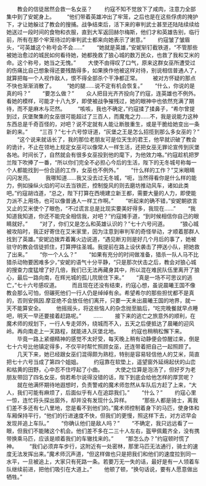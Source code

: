 　　教会的信徒居然会救一名女巫？
　　约寇不知不觉放下了咸肉，注意力全部集中到了安妮身上。
　　“他们带着英雄冲出了牢笼，之后也是在这些俘虏的掩护下，才让她躲过了教会的搜捕。战争结束后，活下来的审判武士甚至还陆陆续续给她送过一段时间的食物和衣服，直到大军返回赫尔梅斯，他们才和英雄告别，临行前，所有在那个牢笼待过的审判武士都来向她表示了谢意。”
　　约寇皱了皱眉头，“可英雄这个称号会不会……”
　　“她就是英雄，”安妮斩钉截铁道，“不管那些被她治愈过的城民如何看待她，她都挽救了狼心城的数万民众，也救了我和艾米的命。这个称号，她当之无愧。”
　　大使不由得叹了口气，原来这群女巫所遭受过的伤痛比自己想象得还要残酷得多，如果换作他被这样对待，别说相信普通人了，就算把每一个人视作敌人，恨不得全部杀个干净都正常。
　　被对方怀疑的那点不快也渐渐消散了。
　　“她的腿……说不定有机会恢复。”
　　“什么，你说的是真的吗？”
　　“要怎么做？”
　　众人把目光齐齐投向了约寇，连英雄也不例外。看她的模样，可能才十八九岁，即使被战争摧残过，她的眼神中也依然充满了期待，而不是麻木与茫然。
　　“咳咳，我也不确定，”约寇揉了揉鼻子，“希尔曾提到过，灰堡聚集的女巫很可能超过了三百人，而魔鬼之力……不，我是说能力这种东西总是千奇百怪的，对吧？说不定就有人能让断肢重生，或是干脆给她变出一条新的来。”
　　“三百？”七十六号惊讶道，“灰堡之王是怎么招揽到那么多女巫的？”
　　“这个说来就话长了，我的那位老朋友可是位天生的君王，他早就识破了教会的诡计，不止在领地上规定女巫可以像常人一样生活，还把女巫无罪论宣传到灰堡各地。时间长了，自然就会有很多女巫投到他的麾下，为他效力咯。”约寇趁机把罗兰陛下吹捧了一番，“所以你们完全不必担心今后的生活，陛下的无冬城号称每一个人都能找到一份合适的工作，女巫也不例外。”
　　“什么样的工作？”艾米眼睛闪闪发亮。
　　我哪知道……我又没去过无冬城，“呃，当然得看你是什么样的能力，例如操纵火焰的可以去当铁匠，控制旋风的则去磨坊推动风车，诸如此类吧。”约寇胡诌道，“总之，陛下打算在西境建立新王都，需要大量的人力，即使能力派不上用场，也可以像普通人一样工作啊。”
　　“听起来的确不错，”安妮朝欲言又止的艾米使个了眼色，“不过谎言总是比现实要美好得多，我现在……”
　　“我知道我知道，你还不能完全相信我，对吧？”约寇摊手道，“到时候相信你自己的眼睛就好。”
　　“对了，你们又是怎么和英雄认识的？”七十六号问道。
　　“狼心城被攻陷时，我正好寄住在艾米家里，因为注意到审判军的奇怪举动，才顺着那群人找到了英雄。”安妮边拨弄着篝火边说道，“遇见断刃则是好几个月后的事了，她被驻守的教会信徒抓住，打算押往圣城。我提前在路上设伏袭击了押送小队，把她救了出来。”
　　“你一个人么？”
　　“如果有充分的时间做准备，猎杀一队人马不比猎杀动物要困难多少，”安妮的语气十分平静，“只是那次伏击之后，教会对狼心城的搜查力度猛增了好几倍，我们已无法再藏身其中，所以混在难民队伍里离开了狼心，最后一路向南，在辉光城的孤儿院居住下来。”
　　“真是一场不可思议的逃亡，”七十六号感叹道。
　　而且现在还没有结束，约寇心想，虽说晨曦王国不像教会那么可怕，但碾死他们一行人仍是绰绰有余。希望希尔的那些担忧都不是真的，否则安佩因.摩亚绝不会放任他们离开，只要一天未出晨曦王国的地界，就一天不能算安全。
　　他摇摇头，将这些恼人的杂念抛至脑后，“吃完晚餐就早点睡吧，明天一早还要接着赶路呢。”
　　……
　　接下来的逃亡之旅意外的顺利，在魔术师的规划下，一行人专走郊外，绕城而不入，五天之后便抵达了晨曦的迎风岭。再向南走上一天路程，就能进入灰堡北地。
　　约寇也稍稍松懈下来。
　　毕竟一路上紧绷精神的感觉不太好受，每天晚上稍有动静便会惊醒过来，倒是七十六号比他镇定得多，不仅平时帮忙照顾女巫，还连带着把自己一起照顾了。
　　几天下来，她已经跟女巫们混得颇为熟稔，特别是容易轻信他人的艾米，简直把七十六号当成了第四个姐姐。
　　约寇靠在软垫上，遥望窗外延绵起伏的山峦和枯黄的田野，心中忍不住哼起了小曲。
　　大使之位算是泡汤了，但好歹为老朋友带回了四名女巫，倘若希尔说得没错的话，陛下到底会给他怎样的厚赏呢？
　　就在他满怀期待地遐想时，负责警戒的魔术师忽然从车队后方赶了上来，“大人，我们可能有麻烦了，后面似乎有人在追踪我们。”
　　“什么？”
　　约寇心里一惊，连忙将头探出窗外，却并没有发现什么异样。
　　“那些人都是骑士，离我们差不多还有七八里地，您是看不到他们的。”魔术师控制着身下的马匹，使身体和车厢保持平行，“他们的行进速度不快，但我们的更慢，照这样下去，对方迟早会发现并追上车队。”
　　“你确认他们是敌人吗？”
　　“不确定，我只远远看了一眼，但我们不能赌这个机会。他们差不多在二三十人左右，盔甲佩戴齐全，没有携带换乘马匹，应该是顺着我们的车辙找来的。”
　　“那怎么办？”约寇顿时慌了神。
　　“我们必须弃车步行，这附近有一处密林，那里马匹无法通行，骑士的速度无法发挥出来。”魔术师沉声道，“但这样做也只是把我们和他们的速度拉到同一水平，一旦被追上，大家只有死路一条。若要万无一失的话，最好是有一人领着车队继续前进，把他们吸引在大道上。”
　　他顿了顿，“换句话说，要有人愿意做出牺牲。”